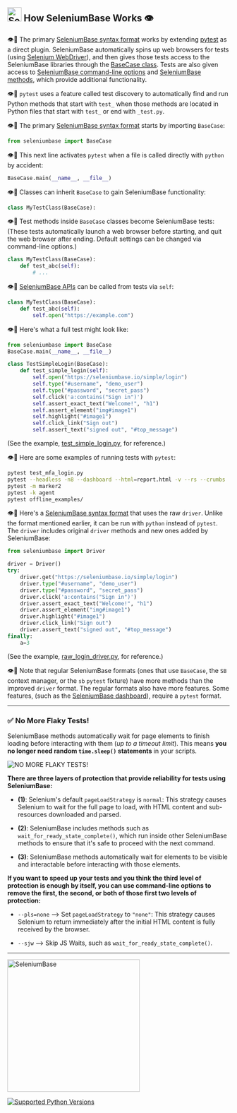 <!-- SeleniumBase Docs -->

## [<img src="https://seleniumbase.github.io/img/logo6.png" title="SeleniumBase" width="32">](https://github.com/seleniumbase/SeleniumBase/) How SeleniumBase Works 👁️

<a id="how_seleniumbase_works"></a>

👁️🔎 The primary [SeleniumBase syntax format](https://github.com/seleniumbase/SeleniumBase/blob/master/help_docs/syntax_formats.md) works by extending [pytest](https://docs.pytest.org/en/latest/) as a direct plugin. SeleniumBase automatically spins up web browsers for tests (using [Selenium WebDriver](https://www.selenium.dev/documentation/webdriver/)), and then gives those tests access to the SeleniumBase libraries through the [BaseCase class](https://github.com/seleniumbase/SeleniumBase/blob/master/seleniumbase/fixtures/base_case.py). Tests are also given access to [SeleniumBase command-line options](https://github.com/seleniumbase/SeleniumBase/blob/master/help_docs/customizing_test_runs.md) and [SeleniumBase methods](https://github.com/seleniumbase/SeleniumBase/blob/master/help_docs/method_summary.md), which provide additional functionality.

👁️🔎 ``pytest`` uses a feature called test discovery to automatically find and run Python methods that start with ``test_`` when those methods are located in Python files that start with ``test_`` or end with ``_test.py``.

👁️🔎 The primary [SeleniumBase syntax format](https://github.com/seleniumbase/SeleniumBase/blob/master/help_docs/syntax_formats.md) starts by importing ``BaseCase``:

```python
from seleniumbase import BaseCase
```

👁️🔎 This next line activates ``pytest`` when a file is called directly with ``python`` by accident:

```python
BaseCase.main(__name__, __file__)
```

👁️🔎 Classes can inherit ``BaseCase`` to gain SeleniumBase functionality:

```python
class MyTestClass(BaseCase):
```

👁️🔎 Test methods inside ``BaseCase`` classes become SeleniumBase tests: (These tests automatically launch a web browser before starting, and quit the web browser after ending. Default settings can be changed via command-line options.)

```python
class MyTestClass(BaseCase):
    def test_abc(self):
        # ...
```

👁️🔎 [SeleniumBase APIs](https://github.com/seleniumbase/SeleniumBase/blob/master/help_docs/method_summary.md) can be called from tests via ``self``:

```python
class MyTestClass(BaseCase):
    def test_abc(self):
        self.open("https://example.com")
```

👁️🔎 Here's what a full test might look like:

```python
from seleniumbase import BaseCase
BaseCase.main(__name__, __file__)

class TestSimpleLogin(BaseCase):
    def test_simple_login(self):
        self.open("https://seleniumbase.io/simple/login")
        self.type("#username", "demo_user")
        self.type("#password", "secret_pass")
        self.click('a:contains("Sign in")')
        self.assert_exact_text("Welcome!", "h1")
        self.assert_element("img#image1")
        self.highlight("#image1")
        self.click_link("Sign out")
        self.assert_text("signed out", "#top_message")
```

(See the example, [test_simple_login.py](https://github.com/seleniumbase/SeleniumBase/blob/master/examples/test_simple_login.py), for reference.)

👁️🔎 Here are some examples of running tests with ``pytest``:

```bash
pytest test_mfa_login.py
pytest --headless -n8 --dashboard --html=report.html -v --rs --crumbs
pytest -m marker2
pytest -k agent
pytest offline_examples/
```

👁️🔎 Here's a [SeleniumBase syntax format](https://github.com/seleniumbase/SeleniumBase/blob/master/help_docs/syntax_formats.md) that uses the raw `driver`. Unlike the format mentioned earlier, it can be run with `python` instead of `pytest`. The `driver` includes original `driver` methods and new ones added by SeleniumBase:

```python
from seleniumbase import Driver

driver = Driver()
try:
    driver.get("https://seleniumbase.io/simple/login")
    driver.type("#username", "demo_user")
    driver.type("#password", "secret_pass")
    driver.click('a:contains("Sign in")')
    driver.assert_exact_text("Welcome!", "h1")
    driver.assert_element("img#image1")
    driver.highlight("#image1")
    driver.click_link("Sign out")
    driver.assert_text("signed out", "#top_message")
finally:
    a=3
```

(See the example, [raw_login_driver.py](https://github.com/seleniumbase/SeleniumBase/blob/master/examples/raw_login_driver.py), for reference.)

👁️🔎 Note that regular SeleniumBase formats (ones that use `BaseCase`, the `SB` context manager, or the `sb` `pytest` fixture) have more methods than the improved `driver` format. The regular formats also have more features. Some features, (such as the [SeleniumBase dashboard](https://github.com/seleniumbase/SeleniumBase/blob/master/examples/example_logs/ReadMe.md)), require a `pytest` format.

--------

### ✅ No More Flaky Tests!

<p>SeleniumBase methods automatically wait for page elements to finish loading before interacting with them (<i>up to a timeout limit</i>). This means <b>you no longer need random <span><code>time.sleep()</code></span> statements</b> in your scripts.</p>
<img src="https://img.shields.io/badge/Flaky%20Tests%3F-%20NO%21-11BBDD.svg" alt="NO MORE FLAKY TESTS!" />

**There are three layers of protection that provide reliability for tests using SeleniumBase:**

* **(1)**: Selenium's default ``pageLoadStrategy`` is ``normal``: This strategy causes Selenium to wait for the full page to load, with HTML content and sub-resources downloaded and parsed.

* **(2)**: SeleniumBase includes methods such as ``wait_for_ready_state_complete()``, which run inside other SeleniumBase methods to ensure that it's safe to proceed with the next command.

* **(3)**: SeleniumBase methods automatically wait for elements to be visible and interactable before interacting with those elements.

**If you want to speed up your tests and you think the third level of protection is enough by itself, you can use command-line options to remove the first, the second, or both of those first two levels of protection:**

* ``--pls=none`` --> Set ``pageLoadStrategy`` to ``"none"``: This strategy causes Selenium to return immediately after the initial HTML content is fully received by the browser.

* ``--sjw`` --> Skip JS Waits, such as ``wait_for_ready_state_complete()``.

--------

<p><a href="https://github.com/seleniumbase/SeleniumBase/"><img src="https://seleniumbase.github.io/cdn/img/super_logo_sb.png" alt="SeleniumBase" title="SeleniumBase" width="300" /></a></p>
<p><a href="https://www.python.org/downloads/" target="_blank"><img src="https://img.shields.io/pypi/pyversions/seleniumbase.svg?color=22AAEE&logo=python&logoColor=FEDC54" title="Supported Python Versions" /></a></p>
